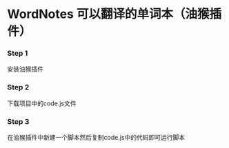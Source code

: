 # WordNotes 可以翻译的单词本（油猴插件）

### Step 1
安装油猴插件
### Step 2
下载项目中的code.js文件
### Step 3
在油猴插件中新建一个脚本然后复制code.js中的代码即可运行脚本
